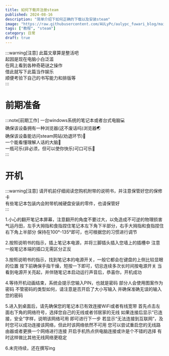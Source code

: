 ```yaml
---
title: 如何下载并注册steam
published: 2024-08-16
description: "简单介绍下如何正确的下载以及安装steam"
image: "https://raw.githubusercontent.com/AULyPc/aulypc_fuwari_blog/main/picture/mypic/data/how_to_install_steam/bilipic_202408261420128586.png"
tags: ["教程", "steam"]
category: 日常
draft: true
---
```

:::warning[注意]
此篇文章算是整活吧  
起因是现在电脑小白泛滥  
在网上看到各种奇葩谜之操作  
借此就写下此篇当作娱乐  
顺便考验下自己的书写能力和排版等  
:::

# 前期准备
:::note[前期工作]
一台windows系统的笔记本或者台式电脑💻  
确保该设备拥有一种浏览器(这不废话吗)浏览器🌏  
确保该设备能访问steam网站(劝退环节)🛁  
一个能看懂理解人话的大脑🧠  
一瓶可乐(非必须，但可以使你快乐)可口可乐🥤  
:::

# 开机
:::warning[注意]
请开机前仔细阅读您购机附带的说明书，并注意保管好您的保修卡  
有些笔记本包装内会附带机械硬盘安装的零件，也请保管好  
:::

1.小心的翻开笔记本屏幕，注意翻开的角度不要过大，以免造成不可逆的物理损害
气运丹田，左手大拇指和食指捏住笔记本左下角下半部分，右手大拇指和食指捏住右下角上半部分
保持在100°-135°即可，也可根据您的习惯进行调节

2.按照说明书的指示，插上笔记本电源，并将三脚插头插入您墙上的插槽中
注意一般笔记本端的插口无需区分正反

3.按照说明书的指示，找到笔记本的电源开关，一般它都会在键盘的上侧比较显眼的位置
按下前确保手指干燥，短按一下即可，切忌连续多次长时间按电源开关
当看到电源开关亮起，并伴随笔记本启动运行声音后，恭喜你，开机成功

4.等待开机动画结束，系统会提示您输入PIN，也就是密码
部分人会使用图案作为密码
不管密码的类型如何，请注意是否开启了大小写输入
并确保准确无误的输入您的密码

5.进入到桌面后，请先确保您的笔记本已有效连接WiFi或者有线宽带
首先点击左面右下角的网络符号，选择您自己的无线或者邻居家的无线
如果连接后显示“已连接，安全”字样，说明该网络可用
即可进行下一步
若显示“无法连接到互联网”，及时您可以成功连接该网络，但此时该网络依然不可用
您可以尝试重启您的无线路由器或者更换一个网络进行连接
开启手机热点供电脑连接或许是个不错的选择
有时这样做比其他无线网络更稳定

6.未完待续，还在撰写ing